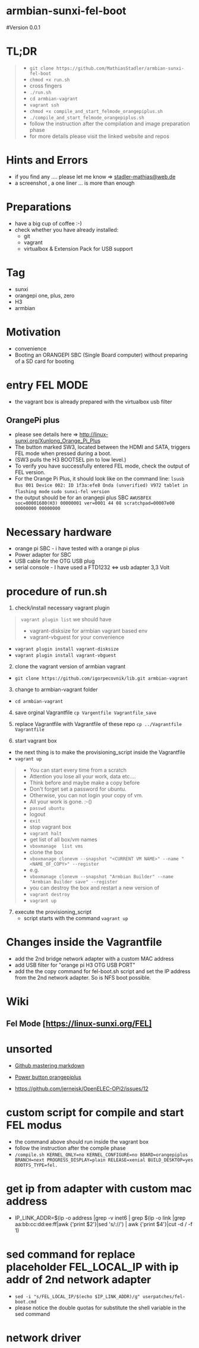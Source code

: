 # armbian-sunxi-fel-boot

#Version 0.0.1

# TL;DR
> - ```git clone https://github.com/MathiasStadler/armbian-sunxi-fel-boot```
> - ```chmod +x run.sh```
> - cross fingers
> - ```./run.sh```
> - ```cd armbian-vagrant```
> - ```vagrant ssh```
> - ```chmod +x compile_and_start_felmode_orangepiplus.sh```
> - ```./compile_and_start_felmode_orangepiplus.sh```
> - follow the instruction after the compilation and image preparation phase 
> - for more details please visit the linked  website and repos

# Hints and Errors
- if you find any .... please let me know => stadler-mathias@web.de
- a screenshot , a one liner ... is more than enough

# Preparations 
- have a big cup of coffee :-)
- check whether you have already installed:   
    - git 
    - vagrant
    - virtualbox & Extension Pack for USB support
    

# Tag 
- sunxi 
- orangepi one, plus, zero 
- H3 
- armbian

# Motivation  
- convenience
- Booting an ORANGEPI SBC (Single Board computer) without preparing of a SD card for booting


# entry FEL MODE
- the vagrant box is already prepared with the virtualbox usb filter

## OrangePi plus
- please see details here =>  http://linux-sunxi.org/Xunlong_Orange_Pi_Plus
- The button marked SW3, located between the HDMI and SATA, triggers FEL mode when pressed during a boot. 
- (SW3 pulls the H3 BOOTSEL pin to low level.)
- To verify you have successfully entered FEL mode, check the output of FEL version. 
- For the Orange Pi Plus, it should look like on the command line:
```lsusb```
```Bus 001 Device 002: ID 1f3a:efe8 Onda (unverified) V972 tablet in flashing mode```
```sudo sunxi-fel version```
- the output should be for an orangepi plus SBC
```AWUSBFEX soc=00001680(H3) 00000001 ver=0001 44 08 scratchpad=00007e00 00000000 00000000```


# Necessary hardware
- orange pi SBC - i have tested with a orange pi plus 
- Power adapter for SBC 
- USB cable for the OTG USB plug
- serial console - I have used a FTD1232 <=> usb adapter 3,3 Volt  


# procedure of run.sh

1. check/install necessary vagrant plugin
> ```vagrant plugin list```
>  we should have 
>    -   vagrant-disksize  for armbian vagrant based env
>    -   vagrant-vbguest for your convenience

- ```vagrant plugin install vagrant-disksize```
- ```vagrant plugin install vagrant-vbguest```    

2. clone the vagrant version of armbian vagrant
- ```git clone https://github.com/igorpecovnik/lib.git armbian-vagrant```

3. change to armbian-vagrant folder
- ```cd armbian-vagrant```

4. save orginal Vagrantfile 
```cp Vargentfile Vagrantfile_save```

5. replace Vagrantfile with Vagrantfile of these repo
```cp ../Vagrantfile Vagrantfile```

6. start vagrant box 
- the next thing is to make the provisioning_script inside the Vagrantfile
- ```vagrant up```

> - You can start every time from a scratch
> - Attention you lose all your work, data etc....
> - Think before and maybe make a copy before
> - Don't forget set a password for ubuntu.
> - Otherwise, you can not login your copy of vm.
> - All your work is gone. :-() 
> - ```passwd ubuntu```
> - logout 
> - ```exit```
> - stop vagrant box
> - ```vagrant halt```
> - get list of all box/vm  names 
> - ```vboxmanage  list vms```
> - clone the box 
> - ```vboxmanage clonevm --snapshot "<CURRENT VM NAME>" --name "<NAME_OF_COPY>" --register```
> - e.g.
> - ```vboxmanage clonevm --snapshot "Armbian Builder" --name "Armbian Builder save" --register```
> - you can destroy the box and restart a new version of 
> - ```vagrant destroy```
> - ```vagrant up```

7. execute the  provisioning_script
    - script starts with the command 
    ```vagrant up```

# Changes inside the Vagrantfile
- add the 2nd bridge network adapter with a custom MAC address 
- add USB filter for "orange pi H3 OTG USB PORT" 
- add the the copy command for  fel-boot.sh script and set the IP address from the 2nd network adapter. So is NFS boot possible.  

# Wiki 
## Fel Mode [https://linux-sunxi.org/FEL]


# unsorted
- [Github mastering markdown](https://guides.github.com/features/mastering-markdown/)

- [Power button orangepiplus](https://parglescouk.wordpress.com/2016/08/30/shutting-down-an-orange-pi-from-the-on-board-button/)
 - https://github.com/jernejsk/OpenELEC-OPi2/issues/12


# custom script for compile and start FEL modus 
- the command above should run inside the vagrant box
- follow the instruction after the compile phase
- ```/compile.sh KERNEL_ONLY=no KERNEL_CONFIGURE=no BOARD=orangepiplus BRANCH=next PROGRESS_DISPLAY=plain RELEASE=xenial BUILD_DESKTOP=yes ROOTFS_TYPE=fel.```

# get ip from adapter with custom mac address
- IP_LINK_ADDR=$(ip -o address |grep -v inet6 | grep $(ip -o link |grep aa:bb:cc:dd:ee:ff|awk {'print $2'}|sed 's/://') | awk {'print $4'}|cut -d \/ -f 1)

# sed command for replace placeholder FEL_LOCAL_IP with ip addr of 2nd network adapter
- ```sed -i "s/FEL_LOCAL_IP/$(echo $IP_LINK_ADDR)/g" userpatches/fel-boot.cmd```
- please notice the double quotas for substitute the shell variable in the sed command   



# network driver 